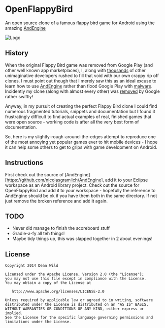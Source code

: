 OpenFlappyBird
==============

An open source clone of a famous flappy bird game for Android using the amazing [AndEngine][1]

![Logo](http://i.imgur.com/UO84Emn.png)

History
-------

When the original Flappy Bird game was removed from Google Play (and other well known app marketplaces), I, along with [thousands][2] of other unimaginative developers rushed to fill that void with our own crappy rip off clones. I must point out though that I merely saw this as an ideal excuse to learn how to use [AndEngine][1] rather than flood Google Play with [malware][3]. Incidently my clone (along with almost every other) was [removed][4] by Google rather swiftly! 

Anyway, in my pursuit of creating the perfect Flappy Bird clone I could find numerous fragmented tutorials, snippets and documentation but I found it frustratingly difficult to find actual examples of real, finished games that were open source - working code is after all the very best form of documentation. 

So, here is my slightly-rough-around-the-edges attempt to reproduce one of the most annoying yet popular games ever to hit mobile devices - I hope it can help some others to get to grips with game development on Android.

Instructions
--------
First check out the source of [AndEngine][https://github.com/nicolasgramlich/AndEngine], add it to your Eclipse workspace as an Android library project. Check out the source for OpenFlappyBird and add it to your workspace - hopefully the reference to AndEngine should be ok if you have them both in the same directory. If not just remove the broken reference and add it again.

TODO
--------
  - Never did manage to finish the scoreboard stuff
  - Gradle-a-fy all teh things!
  - Maybe tidy things up, this was slapped together in 2 about evenings!

License
-------

    Copyright 2014 Dean Wild

    Licensed under the Apache License, Version 2.0 (the "License");
    you may not use this file except in compliance with the License.
    You may obtain a copy of the License at

       http://www.apache.org/licenses/LICENSE-2.0

    Unless required by applicable law or agreed to in writing, software
    distributed under the License is distributed on an "AS IS" BASIS,
    WITHOUT WARRANTIES OR CONDITIONS OF ANY KIND, either express or implied.
    See the License for the specific language governing permissions and
    limitations under the License.


[1]: http://www.andengine.org/
[2]: https://play.google.com/store/search?q=flappy%20bird
[3]: http://uk.pcmag.com/news/33567/nearly-80-percent-of-flappy-bird-clones-contained
[4]: http://i.imgur.com/bJSoYYI.png
